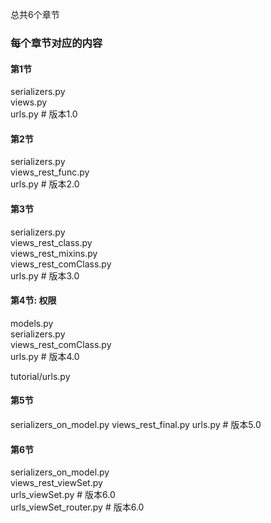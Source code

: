 总共6个章节

### 每个章节对应的内容

#### 第1节
serializers.py  
views.py  
urls.py # 版本1.0  


#### 第2节
serializers.py  
views_rest_func.py  
urls.py # 版本2.0  

#### 第3节
serializers.py  
views_rest_class.py  
views_rest_mixins.py  
views_rest_comClass.py  
urls.py # 版本3.0  

#### 第4节: 权限
models.py  
serializers.py  
views_rest_comClass.py  
urls.py # 版本4.0  

tutorial/urls.py


#### 第5节
serializers_on_model.py
views_rest_final.py
urls.py # 版本5.0


#### 第6节
serializers_on_model.py   
views_rest_viewSet.py    
urls_viewSet.py # 版本6.0    
urls_viewSet_router.py # 版本6.0    